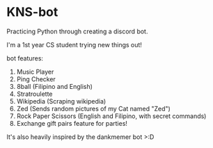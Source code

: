 # KNS-bot
Practicing Python through creating a discord bot.

I'm a 1st year CS student trying new things out! 

bot features:
  1. Music Player
  2. Ping Checker
  3. 8ball (Filipino and English)
  4. Stratroulette
  5. Wikipedia (Scraping wikipedia)
  6. Zed (Sends random pictures of my Cat named "Zed")
  7. Rock Paper Scissors (English and Filipino, with secret commands)
  8. Exchange gift pairs feature for parties!

It's also heavily inspired by the dankmemer bot >:D

